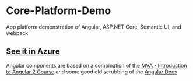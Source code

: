 # Core-Platform-Demo
App platform demonstration of Angular, ASP.NET Core, Semantic UI, and webpack

## [See it in Azure](https://core-angular-platform.azurewebsites.net)  

Angular components are based on a combination of the [MVA - Introduction to Angular 2 Course](https://mva.microsoft.com/en-US/training-courses/introduction-to-angular-20-16540) and some good old scrubbing of the [Angular Docs](https://angular.io)
